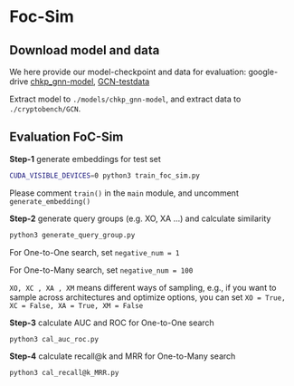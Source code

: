 # Foc-Sim

## Download model and data

We here provide our model-checkpoint and data for evaluation: google-drive [chkp_gnn-model](https://drive.google.com/file/d/1hktP12SZT2CMiIqcgY_MtILvAKWrxDI8/view?usp=sharing), [GCN-testdata](https://drive.google.com/file/d/1MSLfpof-21p8_xqrID6wwKTIqLjcU92d/view?usp=sharing)

Extract model to `./models/chkp_gnn-model`, and extract data to `./cryptobench/GCN`. 

## Evaluation FoC-Sim

**Step-1** generate embeddings for test set

```bash
CUDA_VISIBLE_DEVICES=0 python3 train_foc_sim.py
```

Please comment `train()` in the `main` module, and uncomment `generate_embedding()`


**Step-2** generate query groups (e.g. XO, XA ...) and calculate similarity

```bash
python3 generate_query_group.py
```

For One-to-One search, set `negative_num = 1`

For One-to-Many search, set `negative_num = 100`

`XO, XC , XA , XM` means different ways of sampling, e.g., if you want to sample across architectures and optimize options, you can set  `XO = True, XC = False, XA = True, XM = False` 

**Step-3** calculate AUC and ROC for One-to-One search

```bash
python3 cal_auc_roc.py
```

**Step-4** calculate recall@k and MRR for One-to-Many search

```bash
python3 cal_recall@k_MRR.py
```